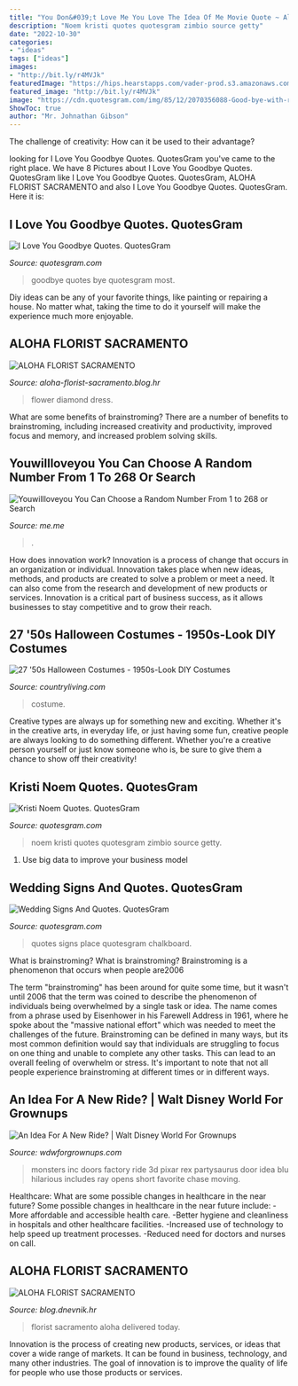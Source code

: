 ```yaml
---
title: "You Don&#039;t Love Me You Love The Idea Of Me Movie Quote ~ Aloha Florist Sacramento"
description: "Noem kristi quotes quotesgram zimbio source getty"
date: "2022-10-30"
categories:
- "ideas"
tags: ["ideas"]
images:
- "http://bit.ly/r4MVJk"
featuredImage: "https://hips.hearstapps.com/vader-prod.s3.amazonaws.com/1539287005-sassy-i-love-lucy-costume.jpg?crop=0.952xw:1xh;center,top&amp;resize=480:*"
featured_image: "http://bit.ly/r4MVJk"
image: "https://cdn.quotesgram.com/img/85/12/2070356088-Good-bye-with-reason-is-the-most-painful-one-love-without-reasons-is-the-most-beautiful-one.jpg"
ShowToc: true
author: "Mr. Johnathan Gibson"
---
```



The challenge of creativity: How can it be used to their advantage?
 

	

		
looking for I Love You Goodbye Quotes. QuotesGram you've came to the right place. We have 8 Pictures about I Love You Goodbye Quotes. QuotesGram like I Love You Goodbye Quotes. QuotesGram, ALOHA FLORIST SACRAMENTO and also I Love You Goodbye Quotes. QuotesGram. Here it is:
		
    
## I Love You Goodbye Quotes. QuotesGram

<img loading=lazy src="https://cdn.quotesgram.com/img/85/12/2070356088-Good-bye-with-reason-is-the-most-painful-one-love-without-reasons-is-the-most-beautiful-one.jpg" onerror="this.onerror=null;this.src='https://tse3.mm.bing.net/th?id=OIP.3HUhcuCTP05d0E2Y2834FQHaHa&amp;pid=15.1';" alt="I Love You Goodbye Quotes. QuotesGram">

_Source: quotesgram.com_

>goodbye quotes bye quotesgram most. 

	

Diy ideas can be any of your favorite things, like painting or repairing a house. No matter what, taking the time to do it yourself will make the experience much more enjoyable.

    
## ALOHA FLORIST SACRAMENTO

<img loading=lazy src="http://bit.ly/r4MVJk" onerror="this.onerror=null;this.src='https://tse1.mm.bing.net/th?id=OIP.VvdVlf0nPR-GOk8ZFaTKBgAAAA&amp;pid=15.1';" alt="ALOHA FLORIST SACRAMENTO">

_Source: aloha-florist-sacramento.blog.hr_

>flower diamond dress. 

	

What are some benefits of brainstroming?
There are a number of benefits to brainstroming, including increased creativity and productivity, improved focus and memory, and increased problem solving skills.

    
## Youwillloveyou You Can Choose A Random Number From 1 To 268 Or Search

<img loading=lazy src="https://pics.me.me/thumb_my-best-friend-died-texting-while-driving-this-was-the-33147552.png" onerror="this.onerror=null;this.src='https://tse3.mm.bing.net/th?id=OIP.O-oVddrlbznCxvS1YLLmnAAAAA&amp;pid=15.1';" alt="Youwillloveyou You Can Choose a Random Number From 1 to 268 or Search">

_Source: me.me_

>. 

	

How does innovation work?
Innovation is a process of change that occurs in an organization or individual. Innovation takes place when new ideas, methods, and products are created to solve a problem or meet a need. It can also come from the research and development of new products or services. Innovation is a critical part of business success, as it allows businesses to stay competitive and to grow their reach.

    
## 27 &#039;50s Halloween Costumes - 1950s-Look DIY Costumes

<img loading=lazy src="https://hips.hearstapps.com/vader-prod.s3.amazonaws.com/1539287005-sassy-i-love-lucy-costume.jpg?crop=0.952xw:1xh;center,top&amp;resize=480:*" onerror="this.onerror=null;this.src='https://tse1.mm.bing.net/th?id=OIP.GcTzt0CNUSVYlFYCeYzJ2AAAAA&amp;pid=15.1';" alt="27 &#039;50s Halloween Costumes - 1950s-Look DIY Costumes">

_Source: countryliving.com_

>costume. 

	

Creative types are always up for something new and exciting. Whether it's in the creative arts, in everyday life, or just having some fun, creative people are always looking to do something different. Whether you're a creative person yourself or just know someone who is, be sure to give them a chance to show off their creativity!

    
## Kristi Noem Quotes. QuotesGram

<img loading=lazy src="https://cdn.quotesgram.com/img/52/5/175040923-Kristi_Noem_cMbzdjvqZbIm.jpg" onerror="this.onerror=null;this.src='https://tse3.mm.bing.net/th?id=OIP.Og-cetCmL44bffcQN-34rgHaE8&amp;pid=15.1';" alt="Kristi Noem Quotes. QuotesGram">

_Source: quotesgram.com_

>noem kristi quotes quotesgram zimbio source getty. 

	

1. Use big data to improve your business model

    
## Wedding Signs And Quotes. QuotesGram

<img loading=lazy src="https://cdn.quotesgram.com/img/84/33/917270299-wedding-chalkboard-ideas-together-is-a-beautiful-place-to-be.jpg" onerror="this.onerror=null;this.src='https://tse4.mm.bing.net/th?id=OIP.b1vh00oUIExkQMQIr0mcogHaJ4&amp;pid=15.1';" alt="Wedding Signs And Quotes. QuotesGram">

_Source: quotesgram.com_

>quotes signs place quotesgram chalkboard. 

	

What is brainstroming?
What is brainstroming? Brainstroming is a phenomenon that occurs when people are2006

The term "brainstroming" has been around for quite some time, but it wasn't until 2006 that the term was coined to describe the phenomenon of individuals being overwhelmed by a single task or idea. The name comes from a phrase used by Eisenhower in his Farewell Address in 1961, where he spoke about the "massive national effort" which was needed to meet the challenges of the future. Brainstroming can be defined in many ways, but its most common definition would say that individuals are struggling to focus on one thing and unable to complete any other tasks. This can lead to an overall feeling of overwhelm or stress. It's important to note that not all people experience brainstroming at different times or in different ways.

    
## An Idea For A New Ride? | Walt Disney World For Grownups

<img loading=lazy src="http://www.wdwforgrownups.com/sites/default/files/monsters-inc-doors_610.jpg" onerror="this.onerror=null;this.src='https://tse3.mm.bing.net/th?id=OIP.jqsz_TYqan98lN6SLL009QHaD4&amp;pid=15.1';" alt="An Idea For A New Ride? | Walt Disney World For Grownups">

_Source: wdwforgrownups.com_

>monsters inc doors factory ride 3d pixar rex partysaurus door idea blu hilarious includes ray opens short favorite chase moving. 

	

Healthcare: What are some possible changes in healthcare in the near future?
Some possible changes in healthcare in the near future include: 
-More affordable and accessible health care. 
-Better hygiene and cleanliness in hospitals and other healthcare facilities. 
-Increased use of technology to help speed up treatment processes. 
-Reduced need for doctors and nurses on call.

    
## ALOHA FLORIST SACRAMENTO

<img loading=lazy src="http://bit.ly/pcAu5a" onerror="this.onerror=null;this.src='https://tse1.mm.bing.net/th?id=OIP.EzBhebizNEl-U1fLw8aUOQAAAA&amp;pid=15.1';" alt="ALOHA FLORIST SACRAMENTO">

_Source: blog.dnevnik.hr_

>florist sacramento aloha delivered today. 

	

Innovation is the process of creating new products, services, or ideas that cover a wide range of markets. It can be found in business, technology, and many other industries. The goal of innovation is to improve the quality of life for people who use those products or services.

